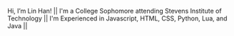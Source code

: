 Hi, I’m Lin Han! ||
I'm a College Sophomore attending Stevens Institute of Technology ||
I'm Experienced in Javascript, HTML, CSS, Python, Lua, and Java ||


